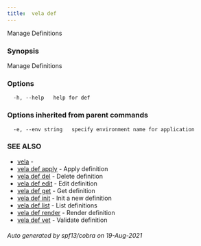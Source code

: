 ```yaml
---
title:  vela def
---
```


Manage Definitions

### Synopsis

Manage Definitions

### Options

```
  -h, --help   help for def
```

### Options inherited from parent commands

```
  -e, --env string   specify environment name for application
```

### SEE ALSO

* [vela](vela.md)	 - 
* [vela def apply](vela_def_apply.md)	 - Apply definition
* [vela def del](vela_def_del.md)	 - Delete definition
* [vela def edit](vela_def_edit.md)	 - Edit definition
* [vela def get](vela_def_get.md)	 - Get definition
* [vela def init](vela_def_init.md)	 - Init a new definition
* [vela def list](vela_def_list.md)	 - List definitions
* [vela def render](vela_def_render.md)	 - Render definition
* [vela def vet](vela_def_vet.md)	 - Validate definition

###### Auto generated by spf13/cobra on 19-Aug-2021
